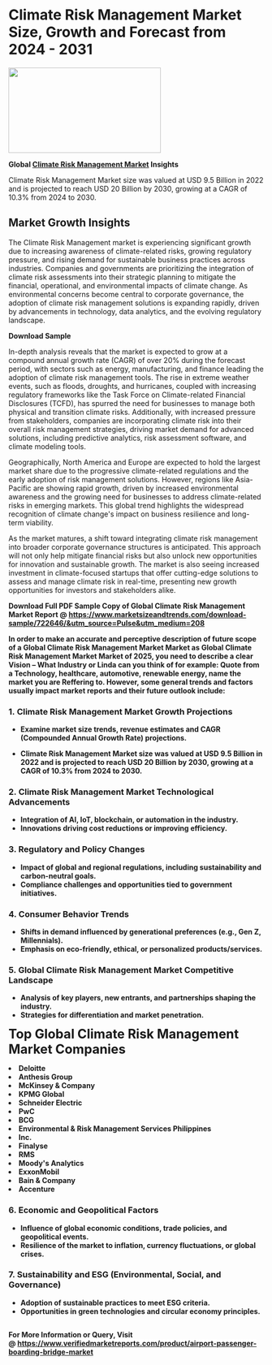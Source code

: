 <H1>Climate Risk Management Market Size, Growth and Forecast from 2024 - 2031</H1><img class="aligncenter size-medium wp-image-584254" src="https://thirdeyenews.in/wp-content/uploads/2024/09/Global-Market-Research-300x168.jpeg" alt="" width="300" height="168" /><p><strong>Global&nbsp;<a href="https://www.marketsizeandtrends.com/download-sample/722646/&amp;utm_source=Pulse&amp;utm_medium=208">Climate Risk Management Market</a> Insights</strong></p><p>Climate Risk Management Market size was valued at USD 9.5 Billion in 2022 and is projected to reach USD 20 Billion by 2030, growing at a CAGR of 10.3% from 2024 to 2030.</p><p><h2>Market Growth Insights</h2> <p>The Climate Risk Management market is experiencing significant growth due to increasing awareness of climate-related risks, growing regulatory pressure, and rising demand for sustainable business practices across industries. Companies and governments are prioritizing the integration of climate risk assessments into their strategic planning to mitigate the financial, operational, and environmental impacts of climate change. As environmental concerns become central to corporate governance, the adoption of climate risk management solutions is expanding rapidly, driven by advancements in technology, data analytics, and the evolving regulatory landscape.</p> <p><strong>Download Sample</strong></p> <p>In-depth analysis reveals that the market is expected to grow at a compound annual growth rate (CAGR) of over 20% during the forecast period, with sectors such as energy, manufacturing, and finance leading the adoption of climate risk management tools. The rise in extreme weather events, such as floods, droughts, and hurricanes, coupled with increasing regulatory frameworks like the Task Force on Climate-related Financial Disclosures (TCFD), has spurred the need for businesses to manage both physical and transition climate risks. Additionally, with increased pressure from stakeholders, companies are incorporating climate risk into their overall risk management strategies, driving market demand for advanced solutions, including predictive analytics, risk assessment software, and climate modeling tools.</p> <p>Geographically, North America and Europe are expected to hold the largest market share due to the progressive climate-related regulations and the early adoption of risk management solutions. However, regions like Asia-Pacific are showing rapid growth, driven by increased environmental awareness and the growing need for businesses to address climate-related risks in emerging markets. This global trend highlights the widespread recognition of climate change's impact on business resilience and long-term viability.</p> <p>As the market matures, a shift toward integrating climate risk management into broader corporate governance structures is anticipated. This approach will not only help mitigate financial risks but also unlock new opportunities for innovation and sustainable growth. The market is also seeing increased investment in climate-focused startups that offer cutting-edge solutions to assess and manage climate risk in real-time, presenting new growth opportunities for investors and stakeholders alike.</p> <p><strong></p><p><span class=""><strong>Download Full PDF Sample Copy of Global Climate Risk Management Market Report</strong> @ <a href="https://www.marketsizeandtrends.com/download-sample/722646/&amp;utm_source=Pulse&amp;utm_medium=208" target="_blank">https://www.marketsizeandtrends.com/download-sample/722646/&amp;utm_source=Pulse&amp;utm_medium=208</a></span></p><p>In order to make an accurate and perceptive description of future scope of a Global&nbsp;Climate Risk Management Market Market as Global&nbsp;Climate Risk Management Market Market of 2025, you need to describe a clear Vision &ndash; What Industry or Linda can you think of for example: Quote from a Technology, healthcare, automotive, renewable energy, name the market you are Reffering to. However, some general trends and factors usually impact market reports and their future outlook include:</p><h3>1.&nbsp;<strong>Climate Risk Management Market Growth Projections</strong></h3><ul><li>Examine market size trends, revenue estimates and CAGR (Compounded Annual Growth Rate) projections.</li><li><p>Climate Risk Management Market size was valued at USD 9.5 Billion in 2022 and is projected to reach USD 20 Billion by 2030, growing at a CAGR of 10.3% from 2024 to 2030.</p></li></ul><h3>2.&nbsp;<strong>Climate Risk Management Market Technological Advancements</strong></h3><ul><li>Integration of AI, IoT, blockchain, or automation in the industry.</li><li>Innovations driving cost reductions or improving efficiency.</li></ul><h3>3.&nbsp;<strong>Regulatory and Policy Changes</strong></h3><ul><li>Impact of global and regional regulations, including sustainability and carbon-neutral goals.</li><li>Compliance challenges and opportunities tied to government initiatives.</li></ul><h3>4.&nbsp;<strong>Consumer Behavior Trends</strong></h3><ul><li>Shifts in demand influenced by generational preferences (e.g., Gen Z, Millennials).</li><li>Emphasis on eco-friendly, ethical, or personalized products/services.</li></ul><h3>5.&nbsp;<strong>Global Climate Risk Management Market Competitive Landscape</strong></h3><ul><li>Analysis of key players, new entrants, and partnerships shaping the industry.</li><li>Strategies for differentiation and market penetration.</li></ul><p data-pm-slice="1 1 []"><span style="color: inherit; font-family: inherit; font-size: 25px;">Top Global Climate Risk Management Market Companies</span></p><div class="" data-test-id=""><p><li>Deloitte</li><li> Anthesis Group</li><li> McKinsey & Company</li><li> KPMG Global</li><li> Schneider Electric</li><li> PwC</li><li> BCG</li><li> Environmental & Risk Management Services Philippines</li><li> Inc.</li><li> Finalyse</li><li> RMS</li><li> Moody's Analytics</li><li> ExxonMobil</li><li> Bain & Company</li><li> Accenture</li></p></div><h3>6.&nbsp;<strong>Economic and Geopolitical Factors</strong></h3><ul><li>Influence of global economic conditions, trade policies, and geopolitical events.</li><li>Resilience of the market to inflation, currency fluctuations, or global crises.</li></ul><h3>7.&nbsp;<strong>Sustainability and ESG (Environmental, Social, and Governance)</strong></h3><ul><li>Adoption of sustainable practices to meet ESG criteria.</li><li>Opportunities in green technologies and circular economy principles.</li></ul><h2><strong style="font-size: 14px;">For More Information or Query, Visit @&nbsp;</strong><a style="background-color: #ffffff; font-size: 14px;" href="https://www.marketsizeandtrends.com/report/climate-risk-management-market/" target="_blank">https://www.verifiedmarketreports.com/product/airport-passenger-boarding-bridge-market</a></h2>
